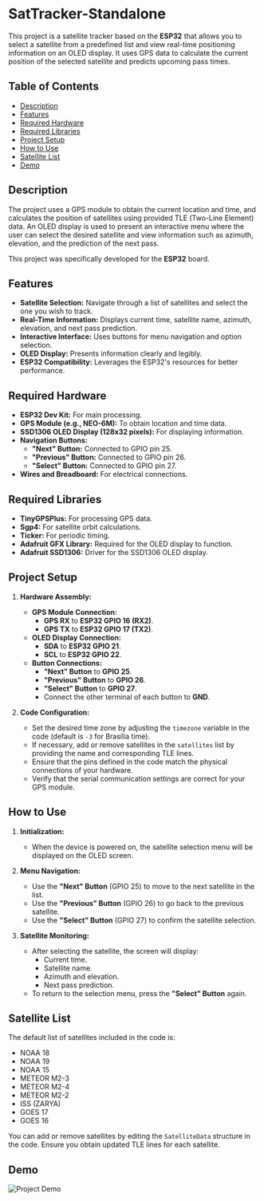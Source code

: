 # SatTracker-Standalone

This project is a satellite tracker based on the **ESP32** that allows you to select a satellite from a predefined list and view real-time positioning information on an OLED display. It uses GPS data to calculate the current position of the selected satellite and predicts upcoming pass times.

## Table of Contents

- [Description](#description)
- [Features](#features)
- [Required Hardware](#required-hardware)
- [Required Libraries](#required-libraries)
- [Project Setup](#project-setup)
- [How to Use](#how-to-use)
- [Satellite List](#satellite-list)
- [Demo](#demo)

## Description

The project uses a GPS module to obtain the current location and time, and calculates the position of satellites using provided TLE (Two-Line Element) data. An OLED display is used to present an interactive menu where the user can select the desired satellite and view information such as azimuth, elevation, and the prediction of the next pass.

This project was specifically developed for the **ESP32** board.

## Features

- **Satellite Selection:** Navigate through a list of satellites and select the one you wish to track.
- **Real-Time Information:** Displays current time, satellite name, azimuth, elevation, and next pass prediction.
- **Interactive Interface:** Uses buttons for menu navigation and option selection.
- **OLED Display:** Presents information clearly and legibly.
- **ESP32 Compatibility:** Leverages the ESP32's resources for better performance.

## Required Hardware

- **ESP32 Dev Kit:** For main processing.
- **GPS Module (e.g., NEO-6M):** To obtain location and time data.
- **SSD1306 OLED Display (128x32 pixels):** For displaying information.
- **Navigation Buttons:**
  - **"Next" Button:** Connected to GPIO pin 25.
  - **"Previous" Button:** Connected to GPIO pin 26.
  - **"Select" Button:** Connected to GPIO pin 27.
- **Wires and Breadboard:** For electrical connections.

## Required Libraries

- **TinyGPSPlus:** For processing GPS data.
- **Sgp4:** For satellite orbit calculations.
- **Ticker:** For periodic timing.
- **Adafruit GFX Library:** Required for the OLED display to function.
- **Adafruit SSD1306:** Driver for the SSD1306 OLED display.

## Project Setup

1. **Hardware Assembly:**

   - **GPS Module Connection:**
     - **GPS RX** to **ESP32 GPIO 16 (RX2)**.
     - **GPS TX** to **ESP32 GPIO 17 (TX2)**.
   - **OLED Display Connection:**
     - **SDA** to **ESP32 GPIO 21**.
     - **SCL** to **ESP32 GPIO 22**.
   - **Button Connections:**
     - **"Next" Button** to **GPIO 25**.
     - **"Previous" Button** to **GPIO 26**.
     - **"Select" Button** to **GPIO 27**.
     - Connect the other terminal of each button to **GND**.

2. **Code Configuration:**

   - Set the desired time zone by adjusting the `timezone` variable in the code (default is `-3` for Brasília time).
   - If necessary, add or remove satellites in the `satellites` list by providing the name and corresponding TLE lines.
   - Ensure that the pins defined in the code match the physical connections of your hardware.
   - Verify that the serial communication settings are correct for your GPS module.

## How to Use

1. **Initialization:**

   - When the device is powered on, the satellite selection menu will be displayed on the OLED screen.

2. **Menu Navigation:**

   - Use the **"Next" Button** (GPIO 25) to move to the next satellite in the list.
   - Use the **"Previous" Button** (GPIO 26) to go back to the previous satellite.
   - Use the **"Select" Button** (GPIO 27) to confirm the satellite selection.

3. **Satellite Monitoring:**

   - After selecting the satellite, the screen will display:
     - Current time.
     - Satellite name.
     - Azimuth and elevation.
     - Next pass prediction.
   - To return to the selection menu, press the **"Select" Button** again.

## Satellite List

The default list of satellites included in the code is:

- NOAA 18
- NOAA 19
- NOAA 15
- METEOR M2-3
- METEOR M2-4
- METEOR M2-2
- ISS (ZARYA)
- GOES 17
- GOES 16

You can add or remove satellites by editing the `SatelliteData` structure in the code. Ensure you obtain updated TLE lines for each satellite.

## Demo

![Project Demo](assets/demo.gif)

